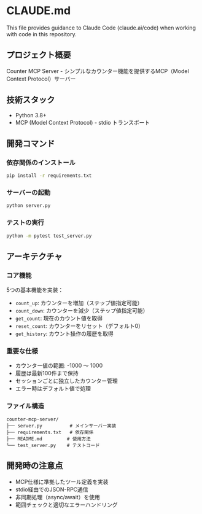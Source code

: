# CLAUDE.md

This file provides guidance to Claude Code (claude.ai/code) when working with code in this repository.

## プロジェクト概要
Counter MCP Server - シンプルなカウンター機能を提供するMCP（Model Context Protocol）サーバー

## 技術スタック
- Python 3.8+
- MCP (Model Context Protocol) - stdio トランスポート

## 開発コマンド

### 依存関係のインストール
```bash
pip install -r requirements.txt
```

### サーバーの起動
```bash
python server.py
```

### テストの実行
```bash
python -m pytest test_server.py
```

## アーキテクチャ

### コア機能
5つの基本機能を実装：
- `count_up`: カウンターを増加（ステップ値指定可能）
- `count_down`: カウンターを減少（ステップ値指定可能）
- `get_count`: 現在のカウント値を取得
- `reset_count`: カウンターをリセット（デフォルト0）
- `get_history`: カウント操作の履歴を取得

### 重要な仕様
- カウンター値の範囲: -1000 〜 1000
- 履歴は最新100件まで保持
- セッションごとに独立したカウンター管理
- エラー時はデフォルト値で処理

### ファイル構造
```
counter-mcp-server/
├── server.py          # メインサーバー実装
├── requirements.txt   # 依存関係
├── README.md         # 使用方法
└── test_server.py    # テストコード
```

## 開発時の注意点
- MCP仕様に準拠したツール定義を実装
- stdio経由でのJSON-RPC通信
- 非同期処理（async/await）を使用
- 範囲チェックと適切なエラーハンドリング